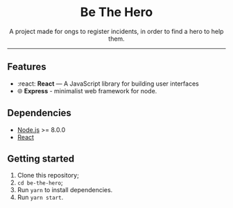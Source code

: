 <h1 align="center">
<br>
Be The Hero
</h1>

<p align="center">A project made for ongs to register incidents, in order to find a hero to help them.</p>

<hr>

## Features

- :react: **React** — A JavaScript library for building user interfaces
- 🌐 **Express** - minimalist web framework for node.

## Dependencies

- [Node.js](https://nodejs.org/en/) >= 8.0.0
- [React](https://reactjs.org/docs/getting-started.html)

## Getting started

1. Clone this repository;
2. `cd be-the-hero`;<br />
3. Run `yarn` to install dependencies.<br />
4. Run `yarn start`.

